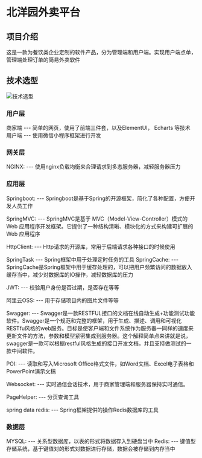 # 北洋园外卖平台

## 项目介绍

这是一款为餐饮类企业定制的软件产品，分为管理端和用户端。实现用户端点单，管理端处理订单的简易外卖软件

## 技术选型
![技术选型](https://github.com/user-attachments/assets/5e1c5ffe-d8cb-46b9-ae8b-1e528f321399)

### 用户层 

商家端
     --- 简单的网页，使用了前端三件套，以及ElementUI， Echarts 等技术
用户端
    --- 使用微信小程序框架进行开发

### 网关层
NGINX:
     --- 使用nginx负载均衡来合理请求到多态服务器，减轻服务器压力

### 应用层
Springboot:
     --- Springboot是基于Spring的开源框架，简化了各种配置，方便开发人员工作
     
SpringMVC:
     --- SpringMVC是基于 MVC（Model-View-Controller）模式的 Web 应用程序开发框架。它提供了一种结构清晰、模块化的方式来构建可扩展的 Web 应用程序
     
HttpClient:
     ---  Http请求的开源库，常用于后端请求各种接口的时候使用
     
SpringTask
     ---  Spring框架中用于处理定时任务的工具
SpringCache:
     ---  SpringCache是Spring框架中用于缓存处理的，可以把用户频繁访问的数据放入缓存当中，减少对数据库的IO操作，减轻数据库的压力
     
JWT:
     ---  校验用户身份是否过期，是否存在等等
     
阿里云OSS:
     ---  用于存储项目内的图片文件等等
     
Swagger:
     ---  Swagger是一款RESTFUL接口的文档在线自动生成+功能测试功能软件。Swagger是一个规范和完整的框架，用于生成、描述、调用和可视化RESTfu风格的web服务。目标是使客户端和文件系统作为服务器一同样的速度来更新文件的方法，参数和模型紧密集成到服务器。这个解释简单点来讲就是说，swagger是一款可以根据restful风格生成的接口开发文档，并且支持做测试的一款中间软件。
     
POI:
     ---  读取和写入Microsoft Office格式文件，如Word文档、Excel电子表格和PowerPoint演示文稿
     
Websocket:
     ---  实时通信会话技术，用于商家管理端和服务器保持实时通信。
     
PageHelper:
     ---  分页查询工具
     
spring data redis:
     ---  Spring框架提供的操作Redis数据库的工具

### 数据层
MYSQL:
     ---  关系型数据库，以表的形式将数据存入到硬盘当中
Redis:
     ---  键值型存储系统，基于键值对的形式对数据进行存储，数据会被存储到内存当中
